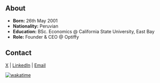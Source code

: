 ## About
- **Born:** 26th May 2001
- **Nationality:** Peruvian
- **Education:** BSc. Economics @ California State University, East Bay
- **Role:** Founder & CEO @ Optiffy

## Contact

[X](https://x.com/alvropenaa) | [LinkedIn](https://www.linkedin.com/in/alvropena/) | [Email](mailto:me@alvropena.com)

[![wakatime](https://wakatime.com/badge/user/401cadbc-f50c-4d07-a590-a965437b8e94.svg)](https://wakatime.com/@401cadbc-f50c-4d07-a590-a965437b8e94)
